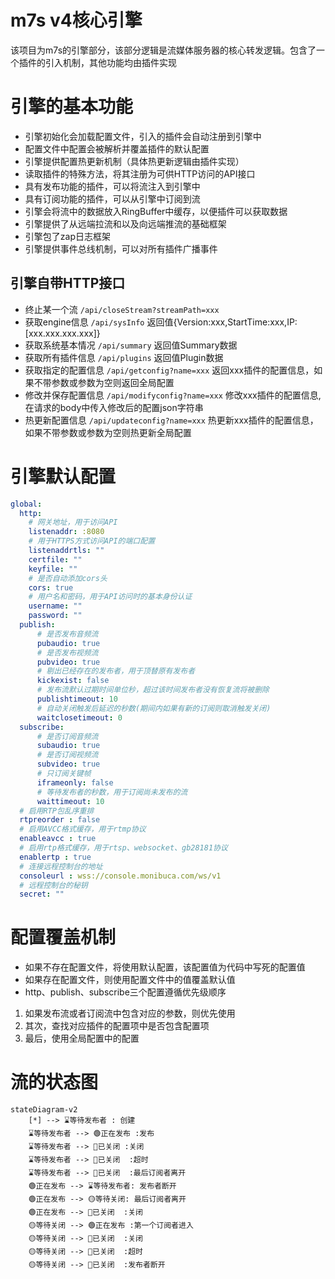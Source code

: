 # m7s v4核心引擎

该项目为m7s的引擎部分，该部分逻辑是流媒体服务器的核心转发逻辑。包含了一个插件的引入机制，其他功能均由插件实现

# 引擎的基本功能
- 引擎初始化会加载配置文件，引入的插件会自动注册到引擎中
- 配置文件中配置会被解析并覆盖插件的默认配置
- 引擎提供配置热更新机制（具体热更新逻辑由插件实现）
- 读取插件的特殊方法，将其注册为可供HTTP访问的API接口
- 具有发布功能的插件，可以将流注入到引擎中
- 具有订阅功能的插件，可以从引擎中订阅到流
- 引擎会将流中的数据放入RingBuffer中缓存，以便插件可以获取数据
- 引擎提供了从远端拉流和以及向远端推流的基础框架
- 引擎包了zap日志框架
- 引擎提供事件总线机制，可以对所有插件广播事件
## 引擎自带HTTP接口
- 终止某一个流 `/api/closeStream?streamPath=xxx`
- 获取engine信息 `/api/sysInfo` 返回值{Version:xxx,StartTime:xxx,IP:[xxx.xxx.xxx.xxx]}
- 获取系统基本情况 `/api/summary` 返回值Summary数据
- 获取所有插件信息 `/api/plugins` 返回值Plugin数据
- 获取指定的配置信息 `/api/getconfig?name=xxx` 返回xxx插件的配置信息，如果不带参数或参数为空则返回全局配置
- 修改并保存配置信息 `/api/modifyconfig?name=xxx` 修改xxx插件的配置信息,在请求的body中传入修改后的配置json字符串
- 热更新配置信息 `/api/updateconfig?name=xxx` 热更新xxx插件的配置信息，如果不带参数或参数为空则热更新全局配置
# 引擎默认配置
```yaml
global:
  http:
    # 网关地址，用于访问API
    listenaddr: :8080
    # 用于HTTPS方式访问API的端口配置
    listenaddrtls: ""
    certfile: ""
    keyfile: ""
    # 是否自动添加cors头
    cors: true
    # 用户名和密码，用于API访问时的基本身份认证
    username: ""
    password: ""
  publish:
      # 是否发布音频流
      pubaudio: true
      # 是否发布视频流
      pubvideo: true
      # 剔出已经存在的发布者，用于顶替原有发布者
      kickexist: false
      # 发布流默认过期时间单位秒，超过该时间发布者没有恢复流将被删除
      publishtimeout: 10
      # 自动关闭触发后延迟的秒数(期间内如果有新的订阅则取消触发关闭)
      waitclosetimeout: 0
  subscribe:
      # 是否订阅音频流
      subaudio: true
      # 是否订阅视频流
      subvideo: true
      # 只订阅关键帧
      iframeonly: false
      # 等待发布者的秒数，用于订阅尚未发布的流
      waittimeout: 10
  # 启用RTP包乱序重排
  rtpreorder : false
  # 启用AVCC格式缓存，用于rtmp协议
  enableavcc : true
  # 启用rtp格式缓存，用于rtsp、websocket、gb28181协议
  enablertp : true
  # 连接远程控制台的地址
  consoleurl : wss://console.monibuca.com/ws/v1
  # 远程控制台的秘钥
  secret: ""
```

# 配置覆盖机制
- 如果不存在配置文件，将使用默认配置，该配置值为代码中写死的配置值
- 如果存在配置文件，则使用配置文件中的值覆盖默认值
- http、publish、subscribe三个配置遵循优先级顺序
1. 如果发布流或者订阅流中包含对应的参数，则优先使用
2. 其次，查找对应插件的配置项中是否包含配置项
3. 最后，使用全局配置中的配置

# 流的状态图
```mermaid
stateDiagram-v2
    [*] --> ⌛等待发布者 : 创建
    ⌛等待发布者 --> 🟢正在发布 :发布
    ⌛等待发布者 --> 🔴已关闭 :关闭
    ⌛等待发布者 --> 🔴已关闭  :超时
    ⌛等待发布者 --> 🔴已关闭  :最后订阅者离开
    🟢正在发布 --> ⌛等待发布者: 发布者断开
    🟢正在发布 --> 🟡等待关闭: 最后订阅者离开
    🟢正在发布 --> 🔴已关闭  :关闭
    🟡等待关闭 --> 🟢正在发布 :第一个订阅者进入
    🟡等待关闭 --> 🔴已关闭  :关闭
    🟡等待关闭 --> 🔴已关闭  :超时
    🟡等待关闭 --> 🔴已关闭  :发布者断开
```